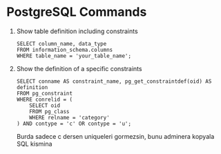 # **PostgreSQL Commands**

1.  Show table definition including constraints
    ```
    SELECT column_name, data_type
    FROM information_schema.columns
    WHERE table_name = 'your_table_name';
    ```


2.  Show the definition of a specific constraints
    ```
    SELECT conname AS constraint_name, pg_get_constraintdef(oid) AS definition
    FROM pg_constraint
    WHERE conrelid = (
        SELECT oid
        FROM pg_class
        WHERE relname = 'category'
    ) AND contype = 'c' OR contype = 'u';
    ```

    Burda sadece c dersen uniqueleri gormezsin, bunu adminera kopyala SQL kismina